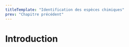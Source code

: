 ```yaml
---
titleTemplate: "Identification des espèces chimiques"
prev: "Chapitre précédent"
---
```


# Introduction
